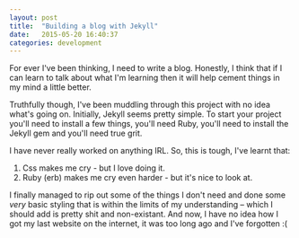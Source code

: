 ```yaml
---
layout: post
title:  "Building a blog with Jekyll"
date:   2015-05-20 16:40:37
categories: development
---
```

For ever I've been thinking, I need to write a blog. Honestly, I think that if I can learn to talk about what I'm learning then it will help cement things in my mind a little better.

Truthfully though, I've been muddling through this project with no idea what's going on. Initially, Jekyll seems pretty simple. To start your project you'll need to install a few things, you'll need Ruby, you'll need to install the Jekyll gem and you'll need true grit.

I have never really worked on anything IRL. So, this is tough, I've learnt that:
1. Css makes me cry - but I love doing it.
2. Ruby (erb) makes me cry even harder - but it's nice to look at.

I finally managed to rip out some of the things I don't need and done some _very_ basic styling that is within the limits of my understanding – which I should add is pretty shit and non-existant. And now, I have no idea how I got my last website on the internet, it was too long ago and I've forgotten :(
